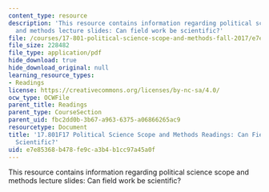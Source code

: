 ```yaml
---
content_type: resource
description: 'This resource contains information regarding political science scope
  and methods lecture slides: Can field work be scientific?'
file: /courses/17-801-political-science-scope-and-methods-fall-2017/e7e85368b478fe9ca3b4b1cc97a45a0f_MIT17_801F17_FieldWork.pdf
file_size: 228482
file_type: application/pdf
hide_download: true
hide_download_original: null
learning_resource_types:
- Readings
license: https://creativecommons.org/licenses/by-nc-sa/4.0/
ocw_type: OCWFile
parent_title: Readings
parent_type: CourseSection
parent_uid: fbc2dd0b-3b67-a963-6375-a06866265ac9
resourcetype: Document
title: '17.801F17 Political Science Scope and Methods Readings: Can Field Work Be
  Scientific?'
uid: e7e85368-b478-fe9c-a3b4-b1cc97a45a0f
---
```

This resource contains information regarding political science scope and methods lecture slides: Can field work be scientific?